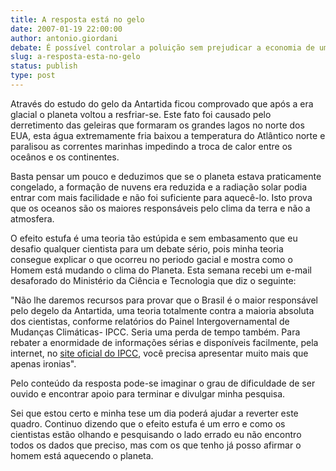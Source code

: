 ```yaml
---
title: A resposta está no gelo
date: 2007-01-19 22:00:00
author: antonio.giordani
debate: É possível controlar a poluição sem prejudicar a economia de um país?
slug: a-resposta-esta-no-gelo
status: publish 
type: post
---
```


Através do estudo do gelo da Antartida ficou comprovado que após a era glacial o planeta voltou a resfriar-se. Este fato foi causado pelo derretimento das geleiras que formaram os grandes lagos no norte dos EUA, esta água extremamente fria baixou a temperatura do Atlântico norte e paralisou as correntes marinhas impedindo a troca de calor entre os oceânos e os continentes.  
  
 Basta pensar um pouco e deduzimos que se o planeta estava praticamente congelado, a formação de nuvens era reduzida e a radiação solar podia entrar com mais facilidade e não foi suficiente para aquecê-lo. Isto prova que os oceanos são os maiores responsáveis pelo clima da terra e não a atmosfera.  
  
O efeito estufa é uma teoria tão estúpida e sem embasamento que eu desafio qualquer cientista para um debate sério, pois minha teoria consegue explicar o que ocorreu no periodo gacial e mostra como o Homem está mudando o clima do Planeta. Esta semana recebi um e-mail desaforado do Ministério da Ciência e Tecnologia que diz o seguinte:   
  
"Não lhe daremos recursos para provar que o Brasil é o maior responsável pelo degelo da Antartida, uma teoria totalmente contra a maioria absoluta dos cientistas, conforme relatórios do Painel Intergovernamental de Mudanças Climáticas- IPCC. Seria uma perda de tempo também. Para rebater a enormidade de informações sérias e disponíveis facilmente, pela internet, no [site oficial do IPCC](http://www.ipcc.ch/), você precisa apresentar muito mais que apenas ironias".  
  
 Pelo conteúdo da resposta pode-se imaginar o grau de dificuldade de ser ouvido e encontrar apoio para terminar e divulgar minha pesquisa.  
  
Sei que estou certo e minha tese um dia poderá ajudar a reverter este quadro. Continuo dizendo que o efeito estufa é um erro e como os cientistas estão olhando e pesquisando o lado errado eu não encontro todos os dados que preciso, mas com os que tenho já posso afirmar o homem está aquecendo o planeta.
